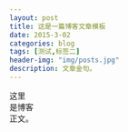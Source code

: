 ```yaml
---
layout: post
title: 这是一篇博客文章模板
date: 2015-3-02
categories: blog
tags: [测试,标签二]
header-img: "img/posts.jpg"
description: 文章金句。
---
```


这里  
  是博客  
   正文。












